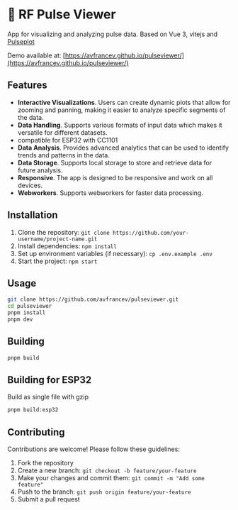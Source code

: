 # :raccoon:  RF Pulse Viewer
App for visualizing and analyzing pulse data. Based on Vue 3, vitejs and [Pulseplot](https://github.com/triq-org/pulseplot-js/)

Demo available at: [https://avfrancev.github.io/pulseviewer/](https://avfrancev.github.io/pulseviewer/)

## Features
- **Interactive Visualizations**. Users can create dynamic plots that allow for zooming and panning, making it easier to analyze specific segments of the data.
- **Data Handling**. Supports various formats of input data which makes it versatile for different datasets.
- compatible for ESP32 with CC1101
- **Data Analysis**. Provides advanced analytics that can be used to identify trends and patterns in the data.
- **Data Storage**. Supports local storage to store and retrieve data for future analysis.
- **Responsive**. The app is designed to be responsive and work on all devices.
- **Webworkers**. Supports webworkers for faster data processing.

## Installation

1. Clone the repository: `git clone https://github.com/your-username/project-name.git`
2. Install dependencies: `npm install`
3. Set up environment variables (if necessary): `cp .env.example .env`
4. Start the project: `npm start`

## Usage

```bash
git clone https://github.com/avfrancev/pulseviewer.git
cd pulseviewer
pnpm install
pnpm dev
```

## Building
``` bash
pnpm build
```

## Building for ESP32
Build as single file with gzip
``` bash
pnpm build:esp32
```

## Contributing

Contributions are welcome! Please follow these guidelines:

1. Fork the repository
2. Create a new branch: `git checkout -b feature/your-feature`
3. Make your changes and commit them: `git commit -m "Add some feature"`
4. Push to the branch: `git push origin feature/your-feature`
5. Submit a pull request